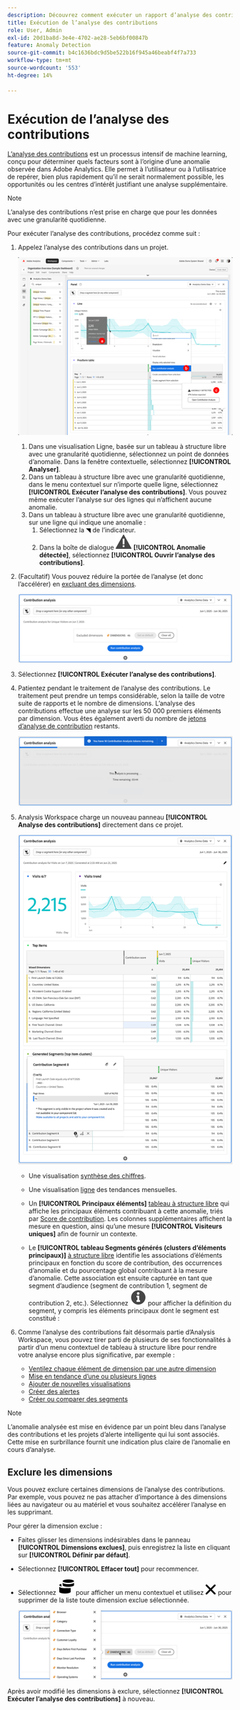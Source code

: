 ```yaml
---
description: Découvrez comment exécuter un rapport d’analyse des contributions dans Analysis Workspace.
title: Exécution de l’analyse des contributions
role: User, Admin
exl-id: 20d1ba8d-3e4e-4702-ae28-5eb6bf00847b
feature: Anomaly Detection
source-git-commit: b4c1636bdc9d5be522b16f945a46beabf4f7a733
workflow-type: tm+mt
source-wordcount: '553'
ht-degree: 14%

---
```


# Exécution de l’analyse des contributions

[L’analyse des contributions](/help/analyze/analysis-workspace/c-anomaly-detection/anomaly-detection.md#contribution-analysis) est un processus intensif de machine learning, conçu pour déterminer quels facteurs sont à l’origine d’une anomalie observée dans Adobe Analytics. Elle permet à l’utilisateur ou à l’utilisatrice de repérer, bien plus rapidement qu’il ne serait normalement possible, les opportunités ou les centres d’intérêt justifiant une analyse supplémentaire.

>[!NOTE]
>
>L’analyse des contributions n’est prise en charge que pour les données avec une granularité quotidienne.

Pour exécuter l’analyse des contributions, procédez comme suit :

1. Appelez l’analyse des contributions dans un projet.

   ![Exécuter l’analyse des contributions](assets/run-contribution-analysis.png)

   1. Dans une visualisation Ligne, basée sur un tableau à structure libre avec une granularité quotidienne, sélectionnez un point de données d’anomalie. Dans la fenêtre contextuelle, sélectionnez **[!UICONTROL Analyser]**.
   1. Dans un tableau à structure libre avec une granularité quotidienne, dans le menu contextuel sur n’importe quelle ligne, sélectionnez **[!UICONTROL Exécuter l’analyse des contributions]**. Vous pouvez même exécuter l’analyse sur des lignes qui n’affichent aucune anomalie.
   1. Dans un tableau à structure libre avec une granularité quotidienne, sur une ligne qui indique une anomalie :
      1. Sélectionnez la ◥ de l’indicateur.
      1. Dans la boîte de dialogue ![Alerte](/help/assets/icons/Alert.svg) **[!UICONTROL Anomalie détectée]**, sélectionnez **[!UICONTROL Ouvrir l’analyse des contributions]**.



1. (Facultatif) Vous pouvez réduire la portée de l’analyse (et donc l’accélérer) en [excluant des dimensions](#exclude-dimensions).

   ![Exclusion de dimensions de l’analyse des contributions](assets/excluding-dimensions.png)

1. Sélectionnez **[!UICONTROL Exécuter l’analyse des contributions]**.

1. Patientez pendant le traitement de l’analyse des contributions. Le traitement peut prendre un temps considérable, selon la taille de votre suite de rapports et le nombre de dimensions. L’analyse des contributions effectue une analyse sur les 50 000 premiers éléments par dimension. Vous êtes également averti du nombre de [ jetons d’analyse de contribution](anomaly-detection.md#contribution-analysis-tokens) restants.

   ![Analyse des contributions en cours d’exécution](assets/contribution-analysis-executing.png)

1. Analysis Workspace charge un nouveau panneau **[!UICONTROL Analyse des contributions]** directement dans ce projet.

   ![Panneau Analyse des contributions ](assets/contribution-analysis.png)

   * Une visualisation [synthèse des chiffres](/help/analyze/analysis-workspace/visualizations/summary-number-change.md).
   * Une visualisation [ligne](/help/analyze/analysis-workspace/visualizations/line.md) des tendances mensuelles.
   * Un **[!UICONTROL Principaux éléments]** [tableau à structure libre](/help/analyze/analysis-workspace/visualizations/freeform-table/freeform-table.md) qui affiche les principaux éléments contribuant à cette anomalie, triés par [Score de contribution](/help/analyze/analysis-workspace/c-anomaly-detection/anomaly-detection.md#contribution-analysis). Les colonnes supplémentaires affichent la mesure en question, ainsi qu’une mesure **[!UICONTROL Visiteurs uniques]** afin de fournir un contexte.

   * Le **[!UICONTROL tableau Segments générés (clusters d’éléments principaux)]** [à structure libre](/help/analyze/analysis-workspace/visualizations/freeform-table/freeform-table.md) identifie les associations d’éléments principaux en fonction du score de contribution, des occurrences d’anomalie et du pourcentage global contribuant à la mesure d’anomalie. Cette association est ensuite capturée en tant que segment d’audience (segment de contribution 1, segment de contribution 2, etc.). Sélectionnez ![Infos](/help/assets/icons/Info.svg) pour afficher la définition du segment, y compris les éléments principaux dont le segment est constitué :


1. Comme l’analyse des contributions fait désormais partie d’Analysis Workspace, vous pouvez tirer parti de plusieurs de ses fonctionnalités à partir d’un menu contextuel de tableau à structure libre pour rendre votre analyse encore plus significative, par exemple :

   * [Ventilez chaque élément de dimension par une autre dimension](/help/analyze/analysis-workspace/components/dimensions/t-breakdown-fa.md)
   * [Mise en tendance d’une ou plusieurs lignes](/help/analyze/analysis-workspace/home.md#section_34930C967C104C2B9092BA8DCF2BF81A)
   * [Ajouter de nouvelles visualisations](/help/analyze/analysis-workspace/visualizations/freeform-analysis-visualizations.md)
   * [Créer des alertes](/help/components/c-alerts/intellligent-alerts.md)
   * [Créer ou comparer des segments](/help/analyze/analysis-workspace/c-panels/c-segment-comparison/segment-comparison.md)

>[!NOTE]
>
>L’anomalie analysée est mise en évidence par un point bleu dans l’analyse des contributions et les projets d’alerte intelligente qui lui sont associés. Cette mise en surbrillance fournit une indication plus claire de l’anomalie en cours d’analyse.


## Exclure les dimensions

Vous pouvez exclure certaines dimensions de l’analyse des contributions. Par exemple, vous pouvez ne pas attacher d’importance à des dimensions liées au navigateur ou au matériel et vous souhaitez accélérer l’analyse en les supprimant.

Pour gérer la dimension exclue :

* Faites glisser les dimensions indésirables dans le panneau **[!UICONTROL Dimensions exclues]**, puis enregistrez la liste en cliquant sur **[!UICONTROL Définir par défaut]**.

* Sélectionnez **[!UICONTROL Effacer tout]** pour recommencer.

* Sélectionnez ![Dimensions](/help/assets/icons/Dimensions.svg) pour afficher un menu contextuel et utilisez ![CrossSize400](/help/assets/icons/CrossSize400.svg) pour supprimer de la liste toute dimension exclue sélectionnée.

  ![](assets/excluded-dimensions-list.png)

Après avoir modifié les dimensions à exclure, sélectionnez **[!UICONTROL Exécuter l’analyse des contributions]** à nouveau.

